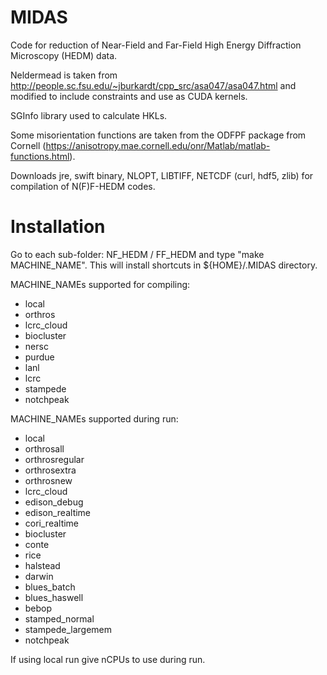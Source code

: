# MIDAS

Code for reduction of Near-Field and Far-Field High Energy Diffraction Microscopy (HEDM) data.

Neldermead is taken from http://people.sc.fsu.edu/~jburkardt/cpp_src/asa047/asa047.html and modified to include constraints and use as CUDA kernels.

SGInfo library used to calculate HKLs.

Some misorientation functions are taken from the ODFPF package from Cornell (https://anisotropy.mae.cornell.edu/onr/Matlab/matlab-functions.html).

Downloads jre, swift binary, NLOPT, LIBTIFF, NETCDF (curl, hdf5, zlib) for compilation of N(F)F-HEDM codes.

# Installation
Go to each sub-folder: NF_HEDM / FF_HEDM and type "make MACHINE_NAME". This will install shortcuts in ${HOME}/.MIDAS directory.

MACHINE_NAMEs supported for compiling:
* local
* orthros
* lcrc_cloud
* biocluster
* nersc
* purdue
* lanl
* lcrc
* stampede
* notchpeak

MACHINE_NAMEs supported during run:
* local
* orthrosall
* orthrosregular
* orthrosextra
* orthrosnew
* lcrc_cloud
* edison_debug
* edison_realtime
* cori_realtime
* biocluster
* conte
* rice
* halstead
* darwin
* blues_batch
* blues_haswell
* bebop
* stamped_normal
* stampede_largemem
* notchpeak

If using local run give nCPUs to use during run.
